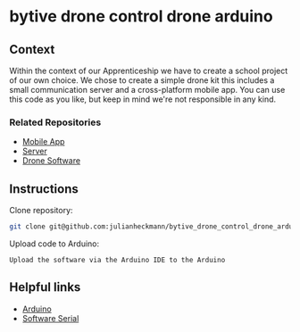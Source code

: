 # bytive drone control drone arduino

## Context
Within the context of our Apprenticeship we have to create a school project of our own choice.
We chose to create a simple drone kit this includes a small communication server and a cross-platform mobile app.
You can use this code as you like, but keep in mind we're not responsible in any kind.

### Related Repositories
* [Mobile App](https://github.com/julianheckmann/bytive_drone_control_mobile_app)
* [Server](https://github.com/julianheckmann/bytive_drone_control_server)
* [Drone Software](https://github.com/julianheckmann/bytive_drone_control_drone_arduino)

## Instructions
Clone repository:
```bash
git clone git@github.com:julianheckmann/bytive_drone_control_drone_arduino.git
```

Upload code to Arduino:
```
Upload the software via the Arduino IDE to the Arduino
```

## Helpful links
- [Arduino](https://www.arduino.cc/)
- [Software Serial](https://www.arduino.cc/en/Reference/SoftwareSerial)
